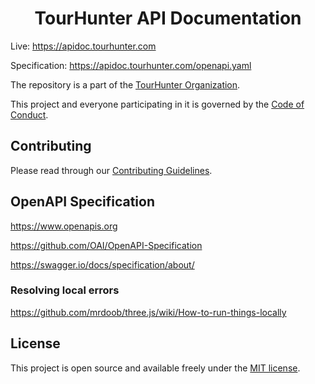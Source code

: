 <h1 align="center">TourHunter API Documentation</h1>

Live: https://apidoc.tourhunter.com

Specification: https://apidoc.tourhunter.com/openapi.yaml

The repository is a part of the [TourHunter Organization](https://github.com/tourhunter-com).

This project and everyone participating in it is governed by the [Code of Conduct](CODE_OF_CONDUCT.md).

## Contributing

Please read through our [Contributing Guidelines](CONTRIBUTING.md).

## OpenAPI Specification

https://www.openapis.org

https://github.com/OAI/OpenAPI-Specification

https://swagger.io/docs/specification/about/

### Resolving local errors

https://github.com/mrdoob/three.js/wiki/How-to-run-things-locally

## License

This project is open source and available freely under the [MIT license](LICENSE.md).
